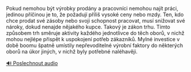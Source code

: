 
Pokud nemohou být výrobky prodány a pracovníci nemohou najít práci, jedinou příčinou je to, že požadují příliš vysoké ceny nebo mzdy. Ten, kdo chce prodat své zásoby nebo svoji schopnost pracovat, musí snižovat své nároky, dokud nenajde nějakého kupce. Takový je zákon trhu. Tímto způsobem trh směruje aktivity každého jednotlivce do těch oborů, v nichž mohou nejlépe přispět k uspokojení potřeb zákazníků. Mylné investice v době boomu špatně umístily nepřevoditelné výrobní faktory do některých oborů na úkor jiných, v nichž byly potřebné naléhavěji.

[🔊 Poslechnout audio](/data/7-paragraphs/audio/chapter_103/para_009-Pokud-nemohou-bt-vrobky-prodny-a-pracovnci-nem.mp3)
